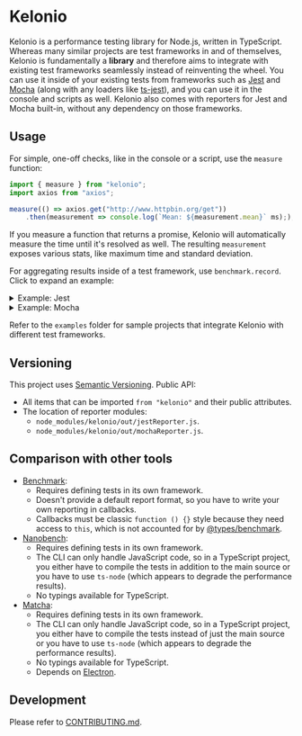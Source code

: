 # Kelonio
Kelonio is a performance testing library for Node.js, written in TypeScript.
Whereas many similar projects are test frameworks in and of themselves,
Kelonio is fundamentally a **library** and therefore aims to integrate with
existing test frameworks seamlessly instead of reinventing the wheel.
You can use it inside of your existing tests from frameworks such as
[Jest](https://www.npmjs.com/package/jest) and [Mocha](https://www.npmjs.com/package/mocha)
(along with any loaders like [ts-jest](https://www.npmjs.com/package/ts-jest)),
and you can use it in the console and scripts as well. Kelonio also comes with
reporters for Jest and Mocha built-in, without any dependency on those frameworks.

## Usage
For simple, one-off checks, like in the console or a script, use the `measure`
function:

```typescript
import { measure } from "kelonio";
import axios from "axios";

measure(() => axios.get("http://www.httpbin.org/get"))
    .then(measurement => console.log(`Mean: ${measurement.mean}` ms););
```

If you measure a function that returns a promise, Kelonio will automatically
measure the time until it's resolved as well. The resulting `measurement`
exposes various stats, like maximum time and standard deviation.

For aggregating results inside of a test framework, use `benchmark.record`.
Click to expand an example:

<details>
  <summary>Example: Jest</summary>
  <div style="padding-left: 5px; border-left: 1px solid black;">

  Jest doesn't currently expose a way to get each individual test's name
  while running, so you have to provide a description to `record()`,
  such as if one test performs several different measurements.

  Tests:

  ```typescript
  import { benchmark } from "kelonio";
  import axios from "axios";

  describe("An HTTP client", () => {
      it("can send GET requests", async () => {
          await benchmark.record(
              ["HTTP client", "GET"],
              () => axios.get("http://www.httpbin.org/get")
          );
      }, 30_000);

      it("can send POST requests", async () => {
          await benchmark.record(
              ["HTTP client", "POST"],
              () => axios.post("http://www.httpbin.org/post"),
              { iterations: 10, meanUnder: 10 },
          );
      }, 30_000);
  });
  ```

  Output:

  ```
  FAIL ./index.test.ts (16.576s)
    An HTTP client
      √ can send GET requests (8332ms)
      × can send POST requests (508ms)

    ● An HTTP client › can send POST requests

      Mean time of 49.43073600000001 ms exceeded threshold of 10 ms

  Test Suites: 1 failed, 1 total
  Tests:       1 failed, 1 passed, 2 total
  Snapshots:   0 total
  Time:        18.296s

  - - - - - - - - - - - - - - - - - Performance - - - - - - - - - - - - - - - - -
  HTTP client:
    GET:
      83.25152 ms (+/- 58.77542 ms) from 100 iterations
    POST:
      49.43074 ms (+/- 2.39217 ms) from 10 iterations
  - - - - - - - - - - - - - - - - - - - - - - - - - - - - - - - - - - - - - - - -
  ```

  The first time on each line is the mean duration, and the `+/-` time is
  the margin of error at a 95% confidence level.

  </div>
</details>

<details>
  <summary>Example: Mocha</summary>
  <div style="padding-left: 5px; border-left: 1px solid black;">

  The Mocha reporter can automatically infer the descriptions from the test
  names, but you're still free to pass additional descriptions to `record()`.

  Tests:

  ```typescript
  import { benchmark } from "kelonio";
  import axios from "axios";

  describe("An HTTP client", () => {
      it("can send GET requests", async () => {
          await benchmark.record(() => axios.get("http://www.httpbin.org/get"));
      }, 30_000);

      it("can send POST requests", async () => {
          await benchmark.record(
              () => axios.post("http://www.httpbin.org/post"),
              { iterations: 10, meanUnder: 10 },
          );
      }, 30_000);
  });
  ```

  Output:

  ```
    An HTTP client
      √ can send GET requests
      1) can send POST requests


    1 passing (8332ms)
    1 failing

    1) An HTTP client
        can send POST requests:
      Error: Mean time of 49.43073600000001 ms exceeded threshold of 10 ms


  - - - - - - - - - - - - - - - - - Performance - - - - - - - - - - - - - - - - -
  An HTTP client:
    can send POST requests:
      83.25152 ms (+/- 58.77542 ms) from 100 iterations
    can send POST requests:
      49.43074 ms (+/- 2.39217 ms) from 10 iterations
  - - - - - - - - - - - - - - - - - - - - - - - - - - - - - - - - - - - - - - - -
  ```

  The first time on each line is the mean duration, and the `+/-` time is
  the margin of error at a 95% confidence level.

  </div>
</details>

Refer to the `examples` folder for sample projects that integrate Kelonio with
different test frameworks.

## Versioning
This project uses [Semantic Versioning](https://semver.org). Public API:

* All items that can be imported `from "kelonio"` and their public attributes.
* The location of reporter modules:
  * `node_modules/kelonio/out/jestReporter.js`.
  * `node_modules/kelonio/out/mochaReporter.js`.

## Comparison with other tools
* [Benchmark](https://www.npmjs.com/package/benchmark):
  * Requires defining tests in its own framework.
  * Doesn't provide a default report format, so you have to write your own
    reporting in callbacks.
  * Callbacks must be classic `function () {}` style because they need access
    to `this`, which is not accounted for by
    [@types/benchmark](https://www.npmjs.com/package/@types/benchmark).
* [Nanobench](https://www.npmjs.com/package/nanobench):
  * Requires defining tests in its own framework.
  * The CLI can only handle JavaScript code, so in a TypeScript project,
    you either have to compile the tests in addition to the main source
    or you have to use `ts-node` (which appears to degrade the performance results).
  * No typings available for TypeScript.
* [Matcha](https://www.npmjs.com/package/matcha):
  * Requires defining tests in its own framework.
  * The CLI can only handle JavaScript code, so in a TypeScript project,
    you either have to compile the tests instead of just the main source
    or you have to use `ts-node` (which appears to degrade the performance results).
  * No typings available for TypeScript.
  * Depends on [Electron](https://www.npmjs.com/package/electron).

## Development
Please refer to [CONTRIBUTING.md](./CONTRIBUTING.md).
